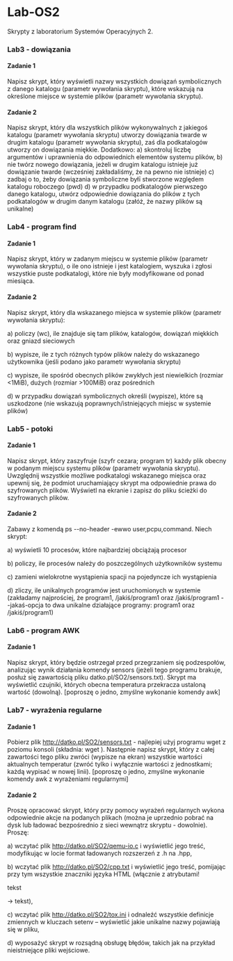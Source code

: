 # Lab-OS2
Skrypty z laboratorium Systemów Operacyjnych 2.

### Lab3 - dowiązania

#### Zadanie 1

Napisz skrypt, który wyświetli nazwy wszystkich dowiązań symbolicznych z danego katalogu (parametr wywołania skryptu), które wskazują na określone miejsce w systemie plików (parametr wywołania skryptu). 

#### Zadanie 2

Napisz skrypt, który dla wszystkich plików wykonywalnych z jakiegoś katalogu (parametr wywołania skryptu) utworzy dowiązania twarde w drugim katalogu (parametr wywołania skryptu), zaś dla podkatalogów utworzy on dowiązania miękkie. Dodatkowo:
a) skontroluj liczbę argumentów i uprawnienia do odpowiednich elementów systemu plików,
b) nie twórz nowego dowiązania, jeżeli w drugim katalogu istnieje już dowiązanie twarde (wcześniej zakładaliśmy, że na pewno nie istnieje)
c) zadbaj o to, żeby dowiązania symboliczne byłī stworzone względem katalogu roboczego (pwd)
d) w przypadku podkatalogów pierwszego danego katalogu, utwórz odpowiednie dowiązania do plików z tych podkatalogów w drugim danym katalogu (załóż, że nazwy plików są unikalne)



### Lab4 - program find

#### Zadanie 1

Napisz skrypt, który w zadanym miejscu w systemie plików (parametr wywołania skryptu), o ile ono istnieje i jest katalogiem, wyszuka i zgłosi wszystkie puste podkatalogi, które nie były modyfikowane od ponad miesiąca.

#### Zadanie 2

Napisz skrypt, który dla wskazanego miejsca w systemie plików (parametr wywołania skryptu):

a) policzy (wc), ile znajduje się tam plików, katalogów, dowiązań miękkich oraz gniazd sieciowych

b) wypisze, ile z tych różnych typów plików należy do wskazanego użytkownika (jeśli podano jako parametr wywołania skryptu)

c) wypisze, ile spośród obecnych plików zwykłych jest niewielkich (rozmiar <1MiB), dużych (rozmiar >100MiB) oraz pośrednich

d) w przypadku dowiązań symbolicznych określi (wypisze), które są uszkodzone (nie wskazują poprawnych/istniejących miejsc w systemie plików)

### Lab5 - potoki

#### Zadanie 1

Napisz skrypt, który zaszyfruje (szyfr cezara; program tr) każdy plik obecny w podanym miejscu systemu plików (parametr wywołania skryptu). Uwzględnij wszystkie możliwe podkatalogi wskazanego miejsca oraz upewnij się, że podmiot uruchamiający skrypt ma odpowiednie prawa do szyfrowanych plików. Wyświetl na ekranie i zapisz do pliku ścieżki do szyfrowanych plików.

#### Zadanie 2

Zabawy z komendą ps --no-header -ewwo user,pcpu,command. Niech skrypt:

a) wyświetli 10 procesów, które najbardziej obciążają procesor

b) policzy, ile procesów należy do poszczególnych użytkowników systemu

c) zamieni wielokrotne wystąpienia spacji na pojedyncze ich wystąpienia

d) zliczy, ile unikalnych programów jest uruchomionych w systemie (zakładamy najprościej, że program1, /jakiś/program1 oraz /jakiś/program1 --jakaś-opcja to dwa unikalne działające programy: program1 oraz /jakiś/program1)

### Lab6 - program AWK

#### Zadanie 1

Napisz skrypt, który będzie ostrzegał przed przegrzaniem się podzespołów, analizując wynik działania komendy sensors (jeżeli tego programu brakuje, posłuż się zawartością pliku datko.pl/SO2/sensors.txt). Skrypt ma wyświetlić czujniki, których obecna temperatura przekracza ustaloną wartość (dowolną). [poproszę o jedno, zmyślne wykonanie komendy awk]

### Lab7 - wyrażenia regularne

#### Zadanie 1

Pobierz plik http://datko.pl/SO2/sensors.txt - najlepiej użyj programu wget z poziomu konsoli (składnia: wget <adres-pliku>). Następnie napisz skrypt, który z całej zawartości tego pliku zwróci (wypisze na ekran) wszystkie wartości aktualnych temperatur (zwróć tylko i wyłącznie wartości z jednostkami; każdą wypisać w nowej linii). [poproszę o jedno, zmyślne wykonanie komendy awk z wyrażeniami regularnymi]

#### Zadanie 2

Proszę opracować skrypt, który przy pomocy wyrażeń regularnych wykona odpowiednie akcje na podanych plikach (można je uprzednio pobrać na dysk lub ładować bezpośrednio z sieci wewnątrz skryptu - dowolnie). Proszę:

a) wczytać plik http://datko.pl/SO2/qemu-io.c i wyświetlić jego treść, modyfikując w locie format ładowanych rozszerzeń z .h na .hpp,

b) wczytać plik http://datko.pl/SO2/cpp.txt i wyświetlić jego treść, pomijając przy tym wszystkie znaczniki języka HTML (włącznie z atrybutami! <p class="a">tekst</p> → tekst),

c) wczytać plik http://datko.pl/SO2/tox.ini i odnaleźć wszystkie definicje zmiennych w kluczach setenv – wyświetlić jakie unikalne nazwy pojawiają się w pliku,

d) wyposażyć skrypt w rozsądną obsługę błędów, takich jak na przykład nieistniejące pliki wejściowe.

